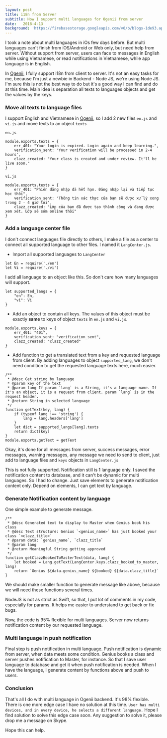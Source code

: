 ```yaml
---
layout: post
title: i18n from Server
subtitle: How I support multi languages for Ogenii from server
date:   2018-4-13
background: 'https://firebasestorage.googleapis.com/v0/b/blogs-1de93.appspot.com/o/assets%2Fi18n%2Fi18n-server.png?alt=media&token=5b3313f8-56b1-4ebe-9bb7-96b09cbc66ec'
---
```


I took a note about multi languages in iOs few days before. But multi languages can't finish from iOS/Android or Web only, but need help from server. Without support from server, users can face to messages in English while using Vietnamese, or read notifications in Vietnamese, while app language is in English. 

In [Ogenii](https://ogenii.com), I fully support i18n from client to server. It's not an easy tasks for me, because I'm just a newbie in Backend - Node JS, we're using Node JS. I'm sure this is not the best way to do but it's a good way I can find and do at this time. Main idea is separation all texts to languages objects and get the values by the keys. 

### Move all texts to language files 
I support English and Vietnamese in [Ogenii](https://ogenii.com), so I add 2 new files `en.js` and `vi.js` and move texts to an object `texts`

`en.js`
```
module.exports.texts = {
    err_401: "Your login is expired. Login again and keep learning.",
    verification_sent: 'Your verification will be processed in 2-4 hours',
    clazz_created: "Your class is created and under review. It'll be live soon."
}
```
`vi.js`
```
module.exports.texts = {
    err_401: "Phiên đăng nhập đã hết hạn. Đăng nhập lại và tiếp tục học thôi",
    verification_sent: 'Thông tin xác thực của bạn sẽ được xử lý xong trong 2 - 4 giờ tới',
    clazz_created: "Lớp của bạn đã được tạo thành công và đang được xem xét. Lớp sẽ sớm online thôi"
}
```

### Add a language center file 
I don't connect languages file directly to others, I make a file as a center to connect all supported language to other files. I named it `LangCenter.js`.

- Import all supported languages to `LangCenter`

```
let En = require('./en')
let Vi = require('./vi')
```

I add all language to an object like this. So don't care how many languages will support. 

```
let supported_langs = {
    "en": En, 
    "vi": Vi
}
```

- Add an object to contain all keys. The values of this object must be exactly **same** to keys of object `texts` in `en.js` and `vi.js`.

```
module.exports.keys = {
    err_401: "401",
    verification_sent: "verification_sent",
    clazz_created: "clazz_created"
}
```

- Add function to get a translated text from a key and requested language from client. By adding languages to object `supported_lang`, we don't need condition to get the requested language texts here, much easier. 

```
/**
 * @desc Get string by language
 * @param key of the text 
 * @param lang If param `lang` is a String, it's a language name. If it's an object, it is a request from client. param `lang` is in the request header. 
 * @return String in selected language
 */
function getText(key, lang) {
    if (typeof lang !== 'string') {
        lang = lang.headers['lang']
    }
    let dict = supported_langs[lang].texts
    return dict[key]
}
module.exports.getText = getText
```

Okay, it's done for all messages from server, success messages, error messages, warning messages, any message we need to send to client, just add to language files and `keys` objects in `LangCenter.js`

This is not fully supported. Notification still is 1 language only. I saved the notification content to database, and it can't be dynamic for multi languages. So I had to change. Just save elements to generate notification content only. Depend on elements, I can get text by language. 

### Generate Notification content by language 

One simple example to generate message.
```
/**
 * @desc Generated text to display to Master when Genius book his class
 * @desc Text structure: Genius `<genius_name>` has just booked your class `<clazz_title>`
 * @param data: `genius_name`, `clazz_title`
 * @param lang
 * @return Meaningful String getting approved
 */
function getClazzBookedToMasterText(data, lang) {
    let booked = Lang.getText(LangCenter.keys.clazz_booked_to_master, lang)
    return `Genius ${data.genius_name} ${booked} ${data.clazz_title}`
}
```

We should make smaller function to generate message like above, because we will need these functions several times. 

NodeJS is not as strict as Swift, so that, I put lot of comments in my code, especially for params. It helps me easier to understand to get back or fix bugs. 

Now, the code is 95% flexible for multi languages. Server now returns notification content by our requested language.

### Multi language in push notification 

Final step is push notification in multi language. Push notification is dynamic from server, when data meets some condition. Genius books a class and server pushes notification to Master, for instance. So that I save user language to database and get it when push notification is needed. When I have the language, I generate content by functions above and push to users. 

### Conclusion 

That's all I do with multi language in Ogenii backend. It's 98% flexible. There is one more edge case I have no solution at this time.  `User has multi devices, and in every device, he selects a different language.` Hope I find solution to solve this edge case soon. Any suggestion to solve it, please drop me a message on Skype. 

Hope this can help. 